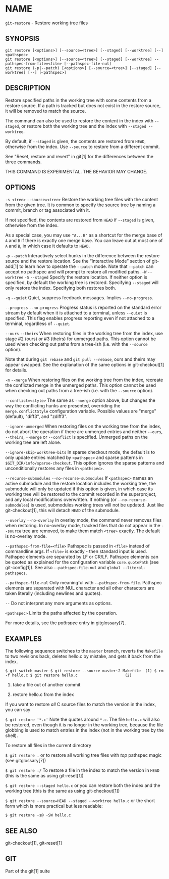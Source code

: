 # NAME
`git-restore` - Restore working tree files

## SYNOPSIS
```
git restore [<options>] [--source=<tree>] [--staged] [--worktree] [--] <pathspec>
git restore [<options>] [--source=<tree>] [--staged] [--worktree] --pathspec-from-file=<file> [--pathspec-file-nul]
git restore (-p|--patch) [<options>] [--source=<tree>] [--staged] [--worktree] [--] [<pathspec>]
```

## DESCRIPTION
Restore specified paths in the working tree with some contents from a restore source. 
If a path is tracked but does not exist in the restore source, it will be removed to match the source.

The command can also be used to restore the content in the index with `--staged`, or restore both the working tree 
and the index with `--staged --worktree`.

By default, if `--staged` is given, the contents are restored from `HEAD`, otherwise from the index. 
Use `--source` to restore from a different commit.

See "Reset, restore and revert" in git[1] for the differences between the three commands.

THIS COMMAND IS EXPERIMENTAL. THE BEHAVIOR MAY CHANGE.

## OPTIONS
`-s <tree>`
`--source=<tree>`
Restore the working tree files with the content from the given tree. 
It is common to specify the source tree by naming a commit, branch or tag associated with it.

If not specified, the contents are restored from `HEAD` if `--staged` is given, otherwise from the index.

As a special case, you may use `"A...B"` as a shortcut for the merge base of `A` and `B` if there is exactly one merge 
base. 
You can leave out at most one of `A` and `B`, in which case it defaults to `HEAD`.

`-p`
`--patch`
Interactively select hunks in the difference between the restore source and the restore location.
See the “Interactive Mode” section of git-add[1] to learn how to operate the `--patch` mode.
Note that `--patch` can accept no pathspec and will prompt to restore all modified paths.
`-W`
`--worktree`
`-S`
`--staged`
Specify the restore location.
If neither option is specified, by default the working tree is restored.
Specifying `--staged` will only restore the index.
Specifying both restores both.

`-q`
`--quiet`
Quiet, suppress feedback messages. Implies `--no-progress`.

`--progress`
`--no-progress`
Progress status is reported on the standard error stream by default when it is attached to a terminal, 
unless `--quiet` is specified. 
This flag enables progress reporting even if not attached to a terminal, regardless of `--quiet`.

`--ours`
`--theirs`
When restoring files in the working tree from the index, use stage #2 (ours) or #3 (theirs) for unmerged paths. 
This option cannot be used when checking out paths from a tree-ish (i.e. with the `--source` option).

Note that during `git rebase` and `git pull --rebase`, ours and theirs may appear swapped. 
See the explanation of the same options in git-checkout[1] for details.

`-m`
`--merge`
When restoring files on the working tree from the index, recreate the conflicted merge in the unmerged paths. 
This option cannot be used when checking out paths from a tree-ish (i.e. with the `--source` option).

`--conflict=<style>`
The same as `--merge` option above, but changes the way the conflicting hunks are presented, overriding 
the `merge.conflictStyle` configuration variable. 
Possible values are "merge" (default), "diff3", and "zdiff3".

`--ignore-unmerged`
When restoring files on the working tree from the index, do not abort the operation if there are unmerged entries and 
neither `--ours`, `--theirs`, `--merge` or `--conflict` is specified. 
Unmerged paths on the working tree are left alone.

`--ignore-skip-worktree-bits`
In sparse checkout mode, the default is to only update entries matched by `<pathspec>` and sparse patterns 
in `$GIT_DIR/info/sparse-checkout`. 
This option ignores the sparse patterns and unconditionally restores any files in `<pathspec>`.

`--recurse-submodules`
`--no-recurse-submodules`
If `<pathspec>` names an active submodule and the restore location includes the working tree, the submodule will only be 
updated if this option is given, in which case its working tree will be restored to the commit recorded in 
the superproject, and any local modifications overwritten.
If nothing (or `--no-recurse-submodules`) is used, submodules working trees will not be updated. 
Just like git-checkout[1], this will detach `HEAD` of the submodule.

`--overlay`
`--no-overlay`
In overlay mode, the command never removes files when restoring. 
In no-overlay mode, tracked files that do not appear in the `--source` tree are removed, to make them match `<tree>` 
exactly. 
The default is no-overlay mode.

`--pathspec-from-file=<file>`
Pathspec is passed in `<file>` instead of commandline args. 
If `<file>` is exactly - then standard input is used. 
Pathspec elements are separated by LF or CR/LF. 
Pathspec elements can be quoted as explained for the configuration variable `core.quotePath` (see git-config[1]). 
See also `--pathspec-file-nul` and ``global --literal-pathspecs``.

`--pathspec-file-nul`
Only meaningful with `--pathspec-from-file`. 
Pathspec elements are separated with NUL character and all other characters are taken literally 
(including newlines and quotes).

`--`
Do not interpret any more arguments as options.

`<pathspec>`
Limits the paths affected by the operation.

For more details, see the *pathspec* entry in gitglossary[7].

## EXAMPLES
The following sequence switches to the `master` branch, reverts the `Makefile` to two revisions back, deletes hello.c by 
mistake, and gets it back from the index.

`
$ git switch master
$ git restore --source master~2 Makefile  (1)
$ rm -f hello.c
$ git restore hello.c                     (2)
`
1. take a file out of another commit

2. restore hello.c from the index

If you want to restore *all* C source files to match the version in the index, you can say

`$ git restore '*.c'`
Note the quotes around `*.c`. 
The file `hello.c` will also be restored, even though it is no longer in the working tree, because the file globbing is 
used to match entries in the index (not in the working tree by the shell).

To restore all files in the current directory

`$ git restore .`
or to restore all working tree files with *top* pathspec magic (see gitglossary[7])

`$ git restore :/`
To restore a file in the index to match the version in `HEAD` (this is the same as using git-reset[1])

`$ git restore --staged hello.c`
or you can restore both the index and the working tree (this is the same as using git-checkout[1])

`$ git restore --source=HEAD --staged --worktree hello.c`
or the short form which is more practical but less readable:

`$ git restore -s@ -SW hello.c`

## SEE ALSO
git-checkout[1], git-reset[1]

## GIT
Part of the git[1] suite
